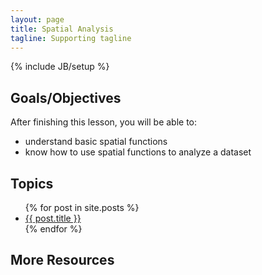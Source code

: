 ```yaml
---
layout: page
title: Spatial Analysis
tagline: Supporting tagline
---
```

{% include JB/setup %}

## Goals/Objectives

After finishing this lesson, you will be able to:
  - understand basic spatial functions
  - know how to use spatial functions to analyze a dataset

## Topics

<ul class="posts">
  {% for post in site.posts %}
    <li><a href="{{ BASE_PATH }}{{ post.url }}">{{ post.title }}</a></li>
  {% endfor %}
</ul>

## More Resources

